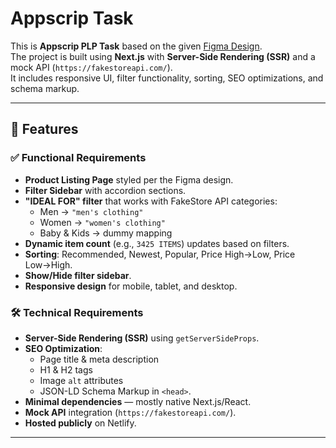 # Appscrip Task 

This is **Appscrip PLP Task** based on the given [Figma Design](https://www.figma.com/file/N0Tv7yYLf3kfMLQjUncUlx/Design-Task---PLP?type=design).  
The project is built using **Next.js** with **Server-Side Rendering (SSR)** and a mock API (`https://fakestoreapi.com/`).  
It includes responsive UI, filter functionality, sorting, SEO optimizations, and schema markup.

---

## 🚀 Features

### ✅ Functional Requirements
- **Product Listing Page** styled per the Figma design.
- **Filter Sidebar** with accordion sections.
- **"IDEAL FOR" filter** that works with FakeStore API categories:
  - Men → `"men's clothing"`
  - Women → `"women's clothing"`
  - Baby & Kids → dummy mapping
- **Dynamic item count** (e.g., `3425 ITEMS`) updates based on filters.
- **Sorting**: Recommended, Newest, Popular, Price High→Low, Price Low→High.
- **Show/Hide filter sidebar**.
- **Responsive design** for mobile, tablet, and desktop.

### 🛠 Technical Requirements
- **Server-Side Rendering (SSR)** using `getServerSideProps`.
- **SEO Optimization**:
  - Page title & meta description
  - H1 & H2 tags
  - Image `alt` attributes
  - JSON-LD Schema Markup in `<head>`.
- **Minimal dependencies** — mostly native Next.js/React.
- **Mock API** integration (`https://fakestoreapi.com/`).
- **Hosted publicly** on Netlify.

---



